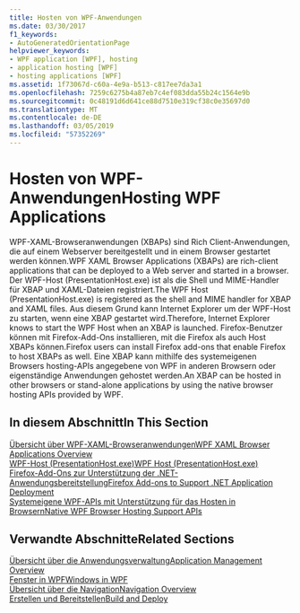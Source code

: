 ```yaml
---
title: Hosten von WPF-Anwendungen
ms.date: 03/30/2017
f1_keywords:
- AutoGeneratedOrientationPage
helpviewer_keywords:
- WPF application [WPF], hosting
- application hosting [WPF]
- hosting applications [WPF]
ms.assetid: 1f73067d-c60a-4e9a-b513-c817ee7da3a1
ms.openlocfilehash: 7259c6275b4a87eb7c4ef083dda55b24c1564e9b
ms.sourcegitcommit: 0c48191d6d641ce88d7510e319cf38c0e35697d0
ms.translationtype: MT
ms.contentlocale: de-DE
ms.lasthandoff: 03/05/2019
ms.locfileid: "57352269"
---
```

# <a name="hosting-wpf-applications"></a><span data-ttu-id="2373a-102">Hosten von WPF-Anwendungen</span><span class="sxs-lookup"><span data-stu-id="2373a-102">Hosting WPF Applications</span></span>
<span data-ttu-id="2373a-103">WPF-XAML-Browseranwendungen (XBAPs) sind Rich Client-Anwendungen, die auf einem Webserver bereitgestellt und in einem Browser gestartet werden können.</span><span class="sxs-lookup"><span data-stu-id="2373a-103">WPF XAML Browser Applications (XBAPs) are rich-client applications that can be deployed to a Web server and started in a browser.</span></span> <span data-ttu-id="2373a-104">Der WPF-Host (PresentationHost.exe) ist als die Shell und MIME-Handler für XBAP und XAML-Dateien registriert.</span><span class="sxs-lookup"><span data-stu-id="2373a-104">The WPF Host (PresentationHost.exe) is registered as the shell and MIME handler for XBAP and XAML files.</span></span> <span data-ttu-id="2373a-105">Aus diesem Grund kann Internet Explorer um der WPF-Host zu starten, wenn eine XBAP gestartet wird.</span><span class="sxs-lookup"><span data-stu-id="2373a-105">Therefore, Internet Explorer knows to start the WPF Host when an XBAP is launched.</span></span> <span data-ttu-id="2373a-106">Firefox-Benutzer können mit Firefox-Add-Ons installieren, mit die Firefox als auch Host XBAPs können.</span><span class="sxs-lookup"><span data-stu-id="2373a-106">Firefox users can install Firefox add-ons that enable Firefox to host XBAPs as well.</span></span> <span data-ttu-id="2373a-107">Eine XBAP kann mithilfe des systemeigenen Browsers hosting-APIs angegebene von WPF in anderen Browsern oder eigenständige Anwendungen gehostet werden.</span><span class="sxs-lookup"><span data-stu-id="2373a-107">An XBAP can be hosted in other browsers or stand-alone applications by using the native browser hosting APIs provided by WPF.</span></span>  
  
## <a name="in-this-section"></a><span data-ttu-id="2373a-108">In diesem Abschnitt</span><span class="sxs-lookup"><span data-stu-id="2373a-108">In This Section</span></span>  
 [<span data-ttu-id="2373a-109">Übersicht über WPF-XAML-Browseranwendungen</span><span class="sxs-lookup"><span data-stu-id="2373a-109">WPF XAML Browser Applications Overview</span></span>](wpf-xaml-browser-applications-overview.md)  
   [<span data-ttu-id="2373a-110">WPF-Host (PresentationHost.exe)</span><span class="sxs-lookup"><span data-stu-id="2373a-110">WPF Host (PresentationHost.exe)</span></span>](wpf-host-presentationhost-exe.md)  
  [<span data-ttu-id="2373a-111">Firefox-Add-Ons zur Unterstützung der .NET-Anwendungsbereitstellung</span><span class="sxs-lookup"><span data-stu-id="2373a-111">Firefox Add-ons to Support .NET Application Deployment</span></span>](firefox-add-ons-to-support-net-application-deployment.md)  
  [<span data-ttu-id="2373a-112">Systemeigene WPF-APIs mit Unterstützung für das Hosten in Browsern</span><span class="sxs-lookup"><span data-stu-id="2373a-112">Native WPF Browser Hosting Support APIs</span></span>](native-wpf-browser-hosting-support-apis.md)  
  
## <a name="related-sections"></a><span data-ttu-id="2373a-113">Verwandte Abschnitte</span><span class="sxs-lookup"><span data-stu-id="2373a-113">Related Sections</span></span>  
 [<span data-ttu-id="2373a-114">Übersicht über die Anwendungsverwaltung</span><span class="sxs-lookup"><span data-stu-id="2373a-114">Application Management Overview</span></span>](application-management-overview.md)  
  [<span data-ttu-id="2373a-115">Fenster in WPF</span><span class="sxs-lookup"><span data-stu-id="2373a-115">Windows in WPF</span></span>](windows-in-wpf-applications.md)  
  [<span data-ttu-id="2373a-116">Übersicht über die Navigation</span><span class="sxs-lookup"><span data-stu-id="2373a-116">Navigation Overview</span></span>](navigation-overview.md)  
  [<span data-ttu-id="2373a-117">Erstellen und Bereitstellen</span><span class="sxs-lookup"><span data-stu-id="2373a-117">Build and Deploy</span></span>](building-and-deploying-wpf-applications.md)
